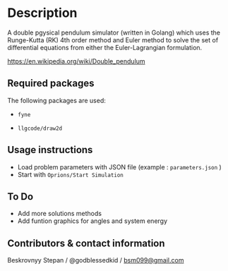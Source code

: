 # Description

A double pgysical pendulum simulator (written in Golang) which uses the Runge-Kutta (RK) 4th order method and Euler method to solve the set of differential equations from either the Euler-Lagrangian formulation.

https://en.wikipedia.org/wiki/Double_pendulum

## Required packages

The following packages are used: 
- `fyne`

- `llgcode/draw2d`


## Usage instructions
 - Load problem parameters with JSON file (example : `parameters.json` ) 
 - Start with `Oprions/Start Simulation`


## To Do 
- Add more solutions methods 
- Add funtion graphics for angles and system energy

## Contributors & contact information
Beskrovnyy Stepan / @godblessedkid / bsm099@gmail.com
